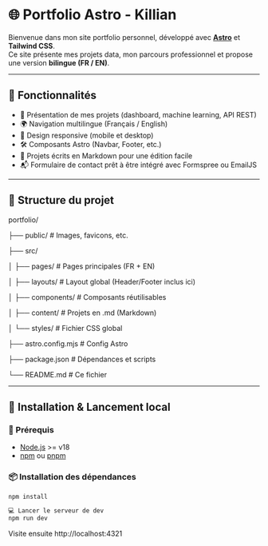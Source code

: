 # 🌐 Portfolio Astro - Killian

Bienvenue dans mon site portfolio personnel, développé avec **[Astro](https://astro.build)** et **Tailwind CSS**.  
Ce site présente mes projets data, mon parcours professionnel et propose une version **bilingue (FR / EN)**.

---

## 🚀 Fonctionnalités

- 💼 Présentation de mes projets (dashboard, machine learning, API REST)
- 🌍 Navigation multilingue (Français / English)
- 📱 Design responsive (mobile et desktop)
- 🛠️ Composants Astro (Navbar, Footer, etc.)
- 📄 Projets écrits en Markdown pour une édition facile
- 📬 Formulaire de contact prêt à être intégré avec Formspree ou EmailJS

---

## 📁 Structure du projet

portfolio/

├── public/ # Images, favicons, etc.

├── src/

│ ├── pages/ # Pages principales (FR + EN)

│ ├── layouts/ # Layout global (Header/Footer inclus ici)

│ ├── components/ # Composants réutilisables

│ ├── content/ # Projets en .md (Markdown)

│ └── styles/ # Fichier CSS global

├── astro.config.mjs # Config Astro

├── package.json # Dépendances et scripts

└── README.md # Ce fichier

---
## 🧰 Installation & Lancement local

### 🔧 Prérequis

- [Node.js](https://nodejs.org/) >= v18
- [npm](https://www.npmjs.com/) ou [pnpm](https://pnpm.io)

### 📦 Installation des dépendances

```bash
npm install

💻 Lancer le serveur de dev
npm run dev

```

Visite ensuite http://localhost:4321